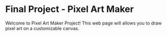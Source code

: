 # Final Project - Pixel Art Maker
Welcome to Pixel Art Maker Project!
This web page will allows you to draw pixel art on a customizable canvas.
